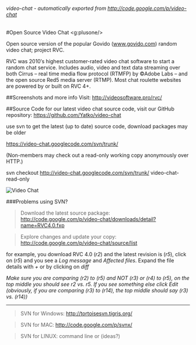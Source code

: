 ###### video-chat - automatically exported from http://code.google.com/p/video-chat

#Open Source Video Chat
<g:plusone/>

Open source version of the popular Govido (www.govido.com) random video chat; project RVC.

RVC was 2010′s highest customer-rated video chat software to start a random chat service. Includes audio, video and text data streaming over both Cirrus – real time media flow protocol (RTMFP) by ©Adobe Labs – and the open source Red5 media server (RTMP). Most chat roulette websites are powered by or built on RVC 4+.

##Screenshots and more info
Visit: http://videosoftware.pro/rvc/

##Source Code
for our latest video chat source code, visit our GitHub repository: https://github.com/Yatko/video-chat

use svn to get the latest (up to date) source code, download packages may be older

https://video-chat.googlecode.com/svn/trunk/

(Non-members may check out a read-only working copy anonymously over HTTP.)
> 
svn checkout http://video-chat.googlecode.com/svn/trunk/ video-chat-read-only

![Video Chat](http://www.govido.com/images/video-chat.png "Open Source Video Chat")

###Problems using SVN?
> Download the latest source package: http://code.google.com/p/video-chat/downloads/detail?name=RVC4.0.fxp

> Explore changes and update your copy: http://code.google.com/p/video-chat/source/list

for example, you download RVC 4.0 (*r2*) and the latest revision is (*r5*), click on (*r5*) and you see a *Log message* and *Affected files*. Expand the file details with *+* or by clicking on *diff*

_Make sure you are comparing (*r2*) to (*r5*) and NOT (*r3*) or (*r4*) to (*r5*), on the top middle you should see *r2 vs. r5*. If you see something else click *Edit* (obviously, if you are comparing (r3) to (r14), the top middle should say (r3) vs. (r14))_

----
> SVN for Windows: http://tortoisesvn.tigris.org/

> SVN for MAC: http://code.google.com/p/svnx/

> SVN for LINUX: command line or (ideas?)
